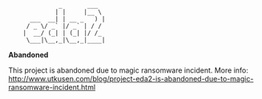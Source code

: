                   _       ___  
                 | |     |__ \ 
          ___  __| | __ _   ) |
         / _ \/ _` |/ _` | / / 
        |  __/ (_| | (_| |/ /_ 
         \___|\__,_|\__,_|____|


**Abandoned**

This project is abandoned due to magic ransomware incident. More info: http://www.utkusen.com/blog/project-eda2-is-abandoned-due-to-magic-ransomware-incident.html
